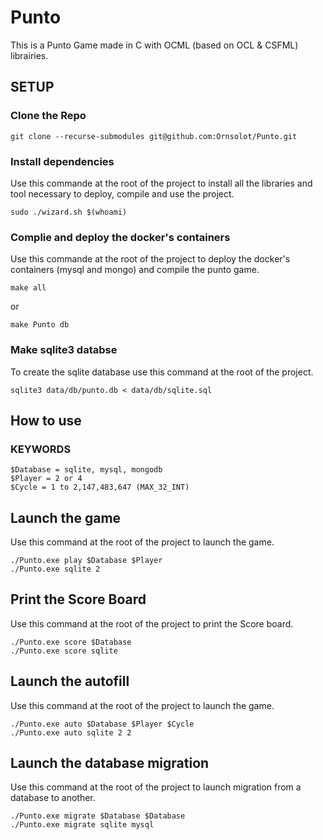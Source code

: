 # Punto

This is a Punto Game made in C with OCML (based on OCL & CSFML) librairies.

## SETUP

### Clone the Repo

```shell
git clone --recurse-submodules git@github.com:Ornsolot/Punto.git
```

### Install dependencies

Use this commande at the root of the project to install all the libraries and tool necessary to deploy, compile and use the project.

```shell
sudo ./wizard.sh $(whoami)
```

### Complie and deploy the docker's containers

Use this commande at the root of the project to deploy the docker's containers (mysql and mongo) and compile the punto game.

```shell
make all
```

or

```shell
make Punto db
```

### Make sqlite3 databse

To create the sqlite database use this command at the root of the project.

```shell
sqlite3 data/db/punto.db < data/db/sqlite.sql
```

## How to use

### KEYWORDS

```shell
$Database = sqlite, mysql, mongodb
$Player = 2 or 4
$Cycle = 1 to 2,147,483,647 (MAX_32_INT)
```

## Launch the game

Use this command at the root of the project to launch the game.

```shell
./Punto.exe play $Database $Player
./Punto.exe sqlite 2
```

## Print the Score Board

Use this command at the root of the project to print the Score board.

```shell
./Punto.exe score $Database
./Punto.exe score sqlite
```

## Launch the autofill

Use this command at the root of the project to launch the game.

```shell
./Punto.exe auto $Database $Player $Cycle
./Punto.exe auto sqlite 2 2
```

## Launch the database migration

Use this command at the root of the project to launch migration from a database to another.

```shell
./Punto.exe migrate $Database $Database
./Punto.exe migrate sqlite mysql
```
